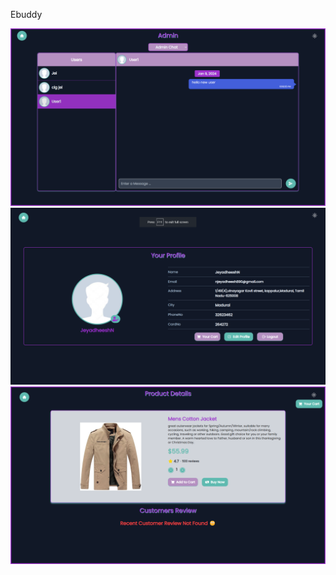 Ebuddy

![Image Alt](./client/public/ebuddy1.png)
![Image Alt](./client/public/ebuddy2.png)
![Image Alt](./client/public/ebuddy3.png)
